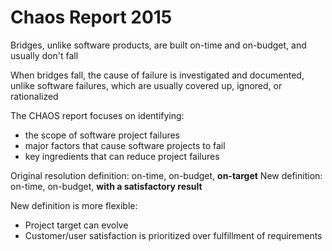 # Chaos Report 2015

Bridges, unlike software products, are built on-time and on-budget, and usually don't fall

When bridges fall, the cause of failure is investigated and documented, unlike software failures, which are usually covered up, ignored, or rationalized

The CHAOS report focuses on identifying:
- the scope of software project failures
- major factors that cause software projects to fail
- key ingredients that can reduce project failures

 Original resolution definition: on-time, on-budget, **on-target**
 New definition: on-time, on-budget, **with a satisfactory result**

New definition is more flexible:
- Project target can evolve
- Customer/user satisfaction is prioritized over fulfillment of requirements


